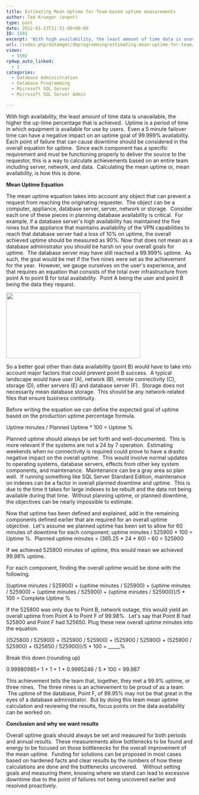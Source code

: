 ```yaml
---
title: Estimating Mean Uptime for Team-based uptime measurements
author: Ted Krueger (onpnt)
type: post
date: 2012-01-23T11:51:00+00:00
ID: 1501
excerpt: 'With high availability, the least amount of time data is unavailable, the higher the up-time percentage that is achieved.  Uptime is a period of time in which equipment is available for use by users.  Even a 5 minute failover time can have a negative im&hellip;'
url: /index.php/datamgmt/dbprogramming/estimating-mean-uptime-for-team/
views:
  - 5502
rp4wp_auto_linked:
  - 1
categories:
  - Database Administration
  - Database Programming
  - Microsoft SQL Server
  - Microsoft SQL Server Admin

---
```

With high availability, the least amount of time data is unavailable, the higher the up-time percentage that is achieved.  Uptime is a period of time in which equipment is available for use by users.  Even a 5 minute failover time can have a negative impact on an uptime goal of 99.999% availability.  Each point of failure that can cause downtime should be considered in the overall equation for uptime.  Since each component has a specific requirement and must be functioning properly to deliver the source to the requestor, this is a way to calculate achievements based on an entire team including server, network, and data.  Calculating the mean uptime or, mean availability, is how this is done.

**Mean Uptime Equation**

The mean uptime equation takes into account any object that can prevent a request from reaching the originating requester.  The object can be a computer, appliance, database server, server, network or storage.  Consider each one of these pieces in planning database availability is critical.  For example, if a database server's high availability has maintained the five nines but the appliance that maintains availability of the VPN capabilities to reach that database server had a loss of 10% on uptime, the overall achieved uptime should be measured as 90%. Now that does not mean as a database administrator you should be harsh on your overall goals for uptime.  The database server may have still reached a 99.999% uptime.  As such, the goal would be met if the five nines were set as the achievement for the year.  However, we gauge ourselves on the user's experience, and that requires an equation that consists of the total over infrastructure from point A to point B for total availability.  Point A being the user and point B being the data they request.

<div class="image_block">
  <a href="/wp-content/uploads/blogs/DataMgmt/-97.png?mtime=1327282693"><img alt="" src="/wp-content/uploads/blogs/DataMgmt/-97.png?mtime=1327282693" width="362" height="177" /></a>
</div>

So a better goal other than data availability (point B) would have to take into account major factors that could prevent point B success.  A typical landscape would have user (A), network (B), remote connectivity (C), storage (D), other servers (E) and database server (F).  Storage does not necessarily mean database storage.  This should be any network-related files that ensure business continuity.

Before writing the equation we can define the expected goal of uptime based on the production uptime percentage formula.

Uptime minutes / Planned Uptime * 100 = Uptime %

Planned uptime should always be set forth and well-documented.  This is more relevant if the systems are not a 24 by 7 operation.  Estimating weekends when no connectivity is required could prove to have a drastic negative impact on the overall uptime.  This would involve normal updates to operating systems, database servers, effects from other key system components, and maintenance.  Maintenance can be a gray area so plan well.  If running something like SQL Server Standard Edition, maintenance on indexes can be a factor in overall planned downtime and uptime.  This is due to the time it takes for large indexes to be rebuilt and the data not being available during that time.  Without planning uptime, or planned downtime, the objectives can be nearly impossible to estimate.

Now that uptime has been defined and explained, add in the remaining components defined earlier that are required for an overall uptime objective.  Let's assume we planned uptime has been set to allow for 60 minutes of downtime for each component; uptime minutes / 525900 \* 100 = Uptime %.  Planned uptime minutes = (365.25 \* 24 * 60) – 60 = 525900

If we achieved 525800 minutes of uptime, this would mean we achieved 99.98% uptime.

For each component, finding the overall uptime would be done with the following.

((uptime minutes / 525900) + (uptime minutes / 525900) + (uptime minutes / 525900) + (uptime minutes / 525900) + (uptime minutes / 525900))/5 * 100 = Complete Uptime %

If the 525800 was only due to Point B, network outage, this would yield an overall uptime from Point A to Point F of 99.98%.  Let's say that Point B had 525800 and Point F had 525650. Plug these new overall uptime minutes into the equation.

((525800 / 525900) + (525900 / 525900) + (525900 / 525900) + (525900 / 525900) + (525650 / 525900))/5 * 100 = \_____%

Break this down (rounding up)

0.99980985+ 1 + 1 + 1 + 0.9995246 / 5 * 100 = 99.987

This achievement tells the team that, together, they met a 99.9% uptime, or three nines.  The three nines is an achievement to be proud of as a team.  The uptime of the database, Point F, of 99.95% may not be that great in the eyes of a database administrator.  But by doing this team mean uptime calculation and reviewing the results, focus points on the data availability can be worked on.

**Conclusion and why we want results**

Overall uptime goals should always be set and measured for both periods and annual results.  These measurements allow bottlenecks to be found and energy to be focused on those bottlenecks for the overall improvement of the mean uptime.  Funding for solutions can be proposed in most cases based on hardened facts and clear results by the numbers of how these calculations are done and the bottlenecks uncovered.    Without setting goals and measuring them, knowing where we stand can lead to excessive downtime due to the point of failures not being uncovered earlier and resolved proactively.